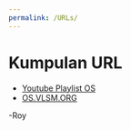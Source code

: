 ```yaml
---
permalink: /URLs/
---
```


# Kumpulan URL
* [Youtube Playlist OS](https://os.vlsm.org/playlists/)
* [OS.VLSM.ORG](https://os.vlsm.org/)

-Roy
